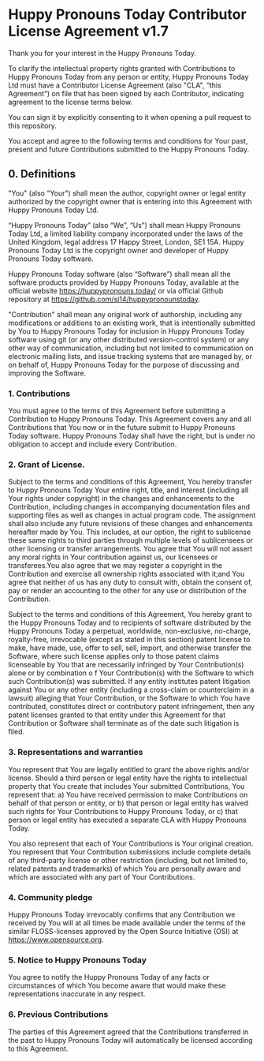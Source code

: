 # Huppy Pronouns Today Contributor License Agreement v1.7

Thank you for your interest in the Huppy Pronouns Today.

To clarify the intellectual property rights granted with Contributions to Huppy Pronouns Today from any person or entity,
Huppy Pronouns Today Ltd must have a Contributor License Agreement (also "CLA", “this Agreement”) 
on file that has been signed by each Contributor, indicating agreement to the license terms below.

You can sign it by explicitly consenting to it when opening a pull request to this repository.

You accept and agree to the following terms and conditions for Your past, present and future Contributions submitted
to the Huppy Pronouns Today.

## 0. Definitions
"You" (also "Your") shall mean the author, copyright owner or legal entity authorized by the copyright owner
that is entering into this Agreement with Huppy Pronouns Today Ltd.

“Huppy Pronouns Today” (also “We”, “Us”) shall mean Huppy Pronouns Today Ltd, a limited liability company 
incorporated under the laws of the United Kingdom, legal address 17 Happy Street, London, SE1 15A. 
Huppy Pronouns Today Ltd is the copyright owner and developer of Huppy Pronouns Today software.

Huppy Pronouns Today software (also “Software”) shall mean all the software products provided by Huppy Pronouns Today, 
available at the official website https://huppypronouns.today/ or via official Github repository at 
https://github.com/si14/huppypronounstoday.

"Contribution" shall mean any original work of authorship, including any modifications or additions 
to an existing work, that is intentionally submitted by You to Huppy Pronouns Today 
for inclusion in Huppy Pronouns Today software using git (or any other distributed version-control system) 
or any other way of communication, including but not limited to communication on electronic mailing lists, 
and issue tracking systems that are managed by, or on behalf of, Huppy Pronouns Today 
for the purpose of discussing and improving the Software.

### 1. Contributions
You must agree to the terms of this Agreement before submitting a Contribution to Huppy Pronouns Today. 
This Agreement covers any and all Contributions that You now or in the future submit to Huppy Pronouns Today software. 
Huppy Pronouns Today shall have the right, but is under no obligation to accept and include every Contribution.

### 2. Grant of License.
Subject to the terms and conditions of this Agreement, You hereby transfer to Huppy Pronouns Today Your entire right,
title, and interest (including all Your rights under copyright) in the changes and enhancements to the Contribution,
including changes in accompanying documentation files and supporting files as well as changes in actual program code.
The assignment shall also include any future revisions of these changes and enhancements hereafter made by You.
This includes, at our option, the right to sublicense these same rights to third parties through multiple levels 
of sublicensees or other licensing or transfer arrangements. You agree that You will not assert any moral rights
in Your contribution against us, our licensees or transferees.You also agree that we may register a copyright
in the Contribution and exercise all ownership rights associated with it;and You agree that neither of us has
any duty to consult with, obtain the consent of, pay or render an accounting to the other for any use 
or distribution of the Contribution.

Subject to the terms and conditions of this Agreement, You hereby grant to the Huppy Pronouns Today and 
to recipients of software distributed by the Huppy Pronouns Today a perpetual, worldwide, non-exclusive,
no-charge, royalty-free, irrevocable (except as stated in this section) patent license to make, have made,
use, offer to sell, sell, import, and otherwise transfer the Software, where such license applies only to those 
patent claims licenseable by You that are necessarily infringed by Your Contribution(s) alone or by combination o
f Your Contribution(s) with the Software to which such Contribution(s) was submitted. If any entity institutes patent
litigation against You or any other entity (including a cross-claim or counterclaim in a lawsuit) alleging that Your 
Contribution, or the Software to which You have contributed, constitutes direct or contributory patent infringement,
then any patent licenses granted to that entity under this Agreement for that Contribution or Software shall terminate
as of the date such litigation is filed.

### 3. Representations and warranties
You represent that You are legally entitled to grant the above rights and/or license.
Should a third person or legal entity have the rights to intellectual property that You create that includes
Your submitted Contributions, You represent that: a) You have received permission to make Contributions on behalf 
of that person or entity, or b) that person or legal entity has waived such rights 
for Your Contributions to Huppy Pronouns Today, or c) that person or legal entity has executed a separate 
CLA with Huppy Pronouns Today.

You also represent that each of Your Contributions is Your original creation. 
You represent that Your Contribution submissions include complete details of any third-party license 
or other restriction (including, but not limited to, related patents and trademarks) of which 
You are personally aware and which are associated with any part of Your Contributions.

### 4. Community pledge
Huppy Pronouns Today irrevocably confirms that any Contribution we received by You will at all times 
be made available under the terms of the similar FLOSS-licenses approved 
by the Open Source Initiative (OSI) at https://www.opensource.org.

### 5. Notice to Huppy Pronouns Today
You agree to notify the Huppy Pronouns Today of any facts or circumstances of which You become aware 
that would make these representations inaccurate in any respect.

### 6. Previous Contributions
The parties of this Agreement agreed that the Contributions transferred in the past to Huppy Pronouns Today
will automatically be licensed according to this Agreement.